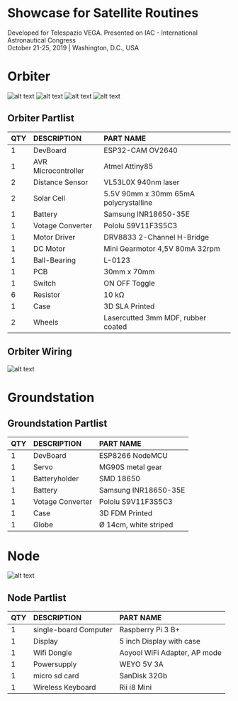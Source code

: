 # Showcase for Satellite Routines
Developed for Telespazio VEGA. Presented on IAC - International Astronautical Congress <br>
October 21-25, 2019 | Washington, D.C., USA 

# Orbiter
![alt text](https://abload.de/img/drawing_isometric-1gwjr4.png)
![alt text](https://abload.de/img/drawing_bottom-1pwkzv.png)
![alt text](https://abload.de/img/drawing_bottom_vert-1m2jxk.png)
![alt text](https://abload.de/img/img_20191014_1454398wjwb.jpg)

## Orbiter Partlist
 
|QTY|	DESCRIPTION	|PART NAME|
| :---   | :---   | :---   |
|1|	DevBoard|	ESP32-CAM OV2640 |
|1|	AVR Microcontroller|	Atmel Attiny85|
|2|	Distance Sensor|VL53L0X 940nm laser|
|2|	Solar Cell|	5.5V 90mm x 30mm 65mA polycrystalline|
|1|	Battery|	Samsung INR18650-35E|
|1|	Votage Converter|	Pololu S9V11F3S5C3 |
|1|	Motor Driver| DRV8833 2-Channel H-Bridge|
|1|	DC Motor| Mini Gearmotor 4,5V 80mA 32rpm|
|1|	Ball-Bearing| L-0123|
|1|	PCB| 30mm x 70mm|
|1|	Switch| ON OFF Toggle|
|6|	Resistor| 10 kΩ|
|1| Case| 3D SLA Printed |
|2| Wheels| Lasercutted 3mm MDF, rubber coated |

## Orbiter Wiring

![alt text](https://abload.de/img/sjcjx55cc4ke6.png)

# Groundstation

## Groundstation Partlist
 
|QTY|	DESCRIPTION	|PART NAME|
| :---   | :---   | :---   |
|1|	DevBoard|	ESP8266 NodeMCU |
|1| Servo| MG90S metal gear |
|1|	Batteryholder | SMD 18650|
|1|	Battery|	Samsung INR18650-35E|
|1|	Votage Converter|	Pololu S9V11F3S5C3 |
|1| Case | 3D FDM Printed |
|1| Globe | Ø 14cm, white striped |

# Node

![alt text](https://abload.de/img/img_20191014_234754a8j5m.jpg)

## Node Partlist
 
|QTY|	DESCRIPTION	|PART NAME|
| :---   | :---   | :---   |
|1|	single-board Computer|	Raspberry Pi 3 B+ |
|1| Display| 5 inch Display with case |
|1|	Wifi Dongle | Aoyool WiFi Adapter, AP mode|
|1|	Powersupply |	WEYO 5V 3A |
|1|	micro sd card |	SanDisk 32Gb |
|1|	Wireless Keyboard  |	Rii i8 Mini |
